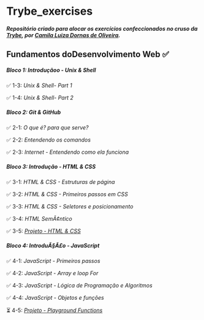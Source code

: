 # Trybe_exercises
##### Repositório criado para alocar os exercícios confeccionados no cruso da [Trybe](https://www.betrybe.com/), por [Camila Luiza Dornas de Oliveira](https://www.linkedin.com/in/camiladornas/).

## Fundamentos doDesenvolvimento Web :white_check_mark:

##### Bloco 1: Introduçãoo - Unix & Shell

:white_check_mark: 1-3: _Unix & Shell- Part 1_

:white_check_mark: 1-4: _Unix & Shell- Part 2_

##### Bloco 2: Git & GitHub

:white_check_mark: 2-1: _O que é? para que serve?_

:white_check_mark: 2-2: _Entendendo os comandos_

:white_check_mark: 2-3: _Internet - Entendendo como ela funciona_

##### Bloco 3: Introdução - HTML & CSS

:white_check_mark: 3-1: _HTML & CSS - Estruturas de página_

:white_check_mark: 3-2: _HTML & CSS - Primeiros passos em CSS_

:white_check_mark: 3-3: _HTML & CSS - Seletores e posicionamento_

:white_check_mark: 3-4: _HTML SemÃ¢ntico_

:white_check_mark: 3-5: _[Projeto - HTML & CSS](https://github.com/tryber/sd-013-b-project-lessons-learned/pull/136)_

##### Bloco 4: IntroduÃ§Ã£o - JavaScript

:white_check_mark: 4-1: _JavaScript - Primeiros passos_

:white_check_mark: 4-2: _JavaScript - Array e loop For_

:white_check_mark: 4-3: _JavaScript - Lógica de Programação e Algoritmos_

:white_check_mark: 4-4: _JavaScript - Objetos e funções_

:hourglass_flowing_sand: 4-5: _[Projeto - Playground Functions]()_
